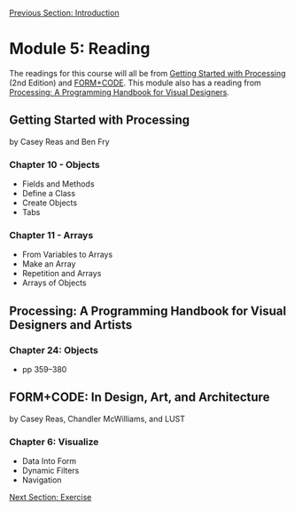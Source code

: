 [Previous Section: Introduction](README.md)

# Module 5: Reading

The readings for this course will all be from [Getting Started with Processing](https://www.oreilly.com/library/view/make-getting-started/9781457187070/) (2nd Edition) and [FORM+CODE](http://formandcode.com/). This module also has a reading from [Processing: A Programming Handbook for Visual Designers](https://mitpress.mit.edu/books/processing-second-edition).

## Getting Started with Processing

by Casey Reas and Ben Fry

### Chapter 10 - Objects

- Fields and Methods
- Define a Class
- Create Objects
- Tabs

### Chapter 11 - Arrays

- From Variables to Arrays
- Make an Array
- Repetition and Arrays
- Arrays of Objects

## Processing: A Programming Handbook for Visual Designers and Artists

### Chapter 24: Objects

- pp 359–380

## FORM+CODE: In Design, Art, and Architecture

by Casey Reas, Chandler McWilliams, and LUST

### Chapter 6: Visualize

- Data Into Form
- Dynamic Filters
- Navigation

[Next Section: Exercise](2_EXERCISE.md)

